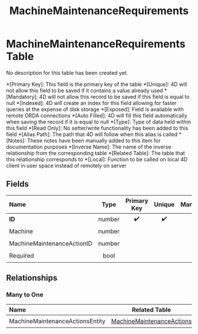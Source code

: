 ﻿---
layout: default
title: MachineMaintenanceRequirements
parent: Tables
---
# MachineMaintenanceRequirements Table
No description for this table has been created yet.

*[Primary Key]: This field is the primary key of the table
*[Unique]: 4D will not allow this field to be saved if it contains a value already used
*[Mandatory]: 4D will not allow this record to be saved if this field is equal to null
*[Indexed]: 4D will create an index for this field allowing for faster queries at the expense of disk storage
*[Exposed]: Field is available with remote ORDA connections
*[Auto Filled]: 4D will fill this field automatically when saving the record if it is equal to null
*[Type]: Type of data held within this field
*[Read Only]: No setter/write functionality has been added to this field
*[Alias Path]: The path that 4D will follow when this alias is called
*[Notes]: These notes have been manually added to this item for documentation purposes
*[Inverse Name]: The name of the inverse relationship from the corresponding table
*[Related Table]: The table that this relationship corresponds to
*[Local]: Function to be called on local 4D client in user space instead of remotely on server
## Fields

|Name|Type|Primary Key|Unique|Mandatory|Indexed|Exposed|Auto Filled|Notes|
|:---|:---:|:---:|:---:|:---:|:---:|:---:|:---:|:---:|
|**ID**|number|✔️|✔️|✔️|✔️|✔️|✔️||
|Machine|number|||||✔️|||
|MachineMaintenanceActionID|number|||||✔️|||
|Required|bool|||||✔️|||

## Relationships
### Many to One

|Name|Related Table|Inverse Name|Exposed|Notes|
|:---|:---:|:---:|:---:|:---:|
|MachineMaintenanceActionsEntity|[MachineMaintenanceActions](MachineMaintenanceActions.md)|MachineMaintenanceRequirementsSelection|✔️||